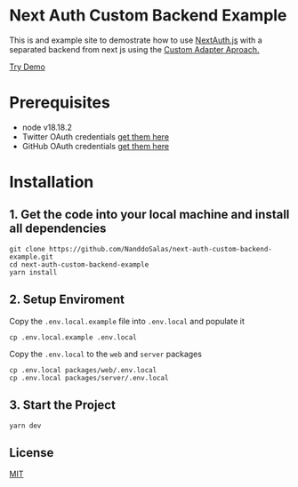 # Next Auth Custom Backend Example

This is and example site to demostrate how to use [NextAuth.js](https://next-auth.js.org) with a separated backend from next js using the [Custom Adapter Aproach.](https://next-auth.js.org)

[Try Demo](https://next-auth-custom-backend-demo.vercel.app)

# Prerequisites

* node v18.18.2
* Twitter OAuth credentials [get them here](https://developer.twitter.com/en/apps)
* GitHub OAuth credentials [get them here](https://github.com/settings/apps)

# Installation

## 1. Get the code into your local machine and install all dependencies

```
git clone https://github.com/NanddoSalas/next-auth-custom-backend-example.git
cd next-auth-custom-backend-example
yarn install
```

## 2. Setup Enviroment

Copy the `.env.local.example` file into `.env.local` and populate it

```
cp .env.local.example .env.local
```

Copy the `.env.local` to the `web` and `server` packages

```
cp .env.local packages/web/.env.local
cp .env.local packages/server/.env.local
```

## 3. Start the Project

```
yarn dev
```

## License

[MIT](https://choosealicense.com/licenses/mit/)
